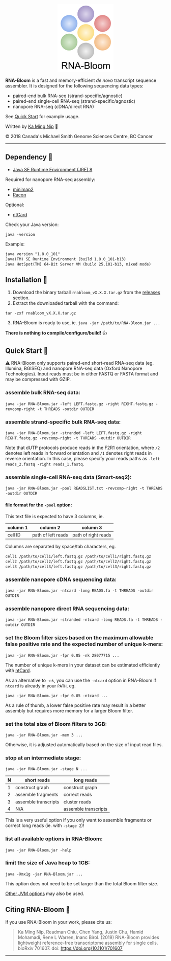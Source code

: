 <p align="center">
  <img src="rnabloom_logo.png" alt="RNA-Bloom's logo"/>
</p>

**RNA-Bloom** is a fast and memory-efficient *de novo* transcript sequence assembler. It is designed for the following sequencing data types:
* paired-end bulk RNA-seq (strand-specific/agnostic)
* paired-end single-cell RNA-seq (strand-specific/agnostic)
* nanopore RNA-seq (cDNA/direct RNA)

See [Quick Start](#quick-start-running) for example usage.

Written by [Ka Ming Nip](mailto:kmnip@bcgsc.ca) :email:

:copyright: 2018 Canada's Michael Smith Genome Sciences Centre, BC Cancer

--------------------------------------------------------------------------------

## Dependency :pushpin:

* [Java SE Runtime Environment (JRE) 8](http://www.oracle.com/technetwork/java/javase/downloads/jre8-downloads-2133155.html)

Required for nanopore RNA-seq assembly:

* [minimap2](https://github.com/lh3/minimap2)
* [Racon](https://github.com/isovic/racon)

Optional:

* [ntCard](https://github.com/bcgsc/ntCard)

Check your Java version:
```
java -version
```

Example:
```
java version "1.8.0_101"
Java(TM) SE Runtime Environment (build 1.8.0_101-b13)
Java HotSpot(TM) 64-Bit Server VM (build 25.101-b13, mixed mode)
```

## Installation :wrench:

1. Download the binary tarball `rnabloom_vX.X.X.tar.gz` from the [releases](https://github.com/bcgsc/RNA-Bloom/releases) section.
2. Extract the downloaded tarball with the command:
```
tar -zxf rnabloom_vX.X.X.tar.gz
```
3. RNA-Bloom is ready to use, ie. `java -jar /path/to/RNA-Bloom.jar ...`

**There is nothing to compile/configure/build!** :thumbsup:

## Quick Start :running:

:warning: RNA-Bloom only supports paired-end short-read RNA-seq data (eg. Illumina, BGISEQ) and nanopore RNA-seq data (Oxford Nanopore Technologies). Input reads must be in either FASTQ or FASTA format and may be compressed with GZIP. 

### assemble bulk RNA-seq data:
```
java -jar RNA-Bloom.jar -left LEFT.fastq.gz -right RIGHT.fastq.gz -revcomp-right -t THREADS -outdir OUTDIR
```

### assemble strand-specific bulk RNA-seq data:
```
java -jar RNA-Bloom.jar -stranded -left LEFT.fastq.gz -right RIGHT.fastq.gz -revcomp-right -t THREADS -outdir OUTDIR
```
Note that dUTP protocols produce reads in the F2R1 orientation, where `/2` denotes left reads in forward orientation and `/1` denotes right reads in reverse orientation. In this case, please specify your reads paths as `-left reads_2.fastq -right reads_1.fastq`.

### assemble single-cell RNA-seq data (Smart-seq2):
```
java -jar RNA-Bloom.jar -pool READSLIST.txt -revcomp-right -t THREADS -outdir OUTDIR
```

#### file format for the `-pool` option:

This text file is expected to have 3 columns, ie.

| column 1 | column 2           | column 3            |
| -------- | ------------------ | ------------------- |
| cell ID  | path of left reads | path of right reads |

Columns are separated by space/tab characters, eg.

```
cell1 /path/to/cell1/left.fastq.gz /path/to/cell1/right.fastq.gz
cell2 /path/to/cell2/left.fastq.gz /path/to/cell2/right.fastq.gz
cell3 /path/to/cell3/left.fastq.gz /path/to/cell3/right.fastq.gz
```

### assemble nanopore cDNA sequencing data:
```
java -jar RNA-Bloom.jar -ntcard -long READS.fa -t THREADS -outdir OUTDIR
```

### assemble nanopore direct RNA sequencing data:
```
java -jar RNA-Bloom.jar -stranded -ntcard -long READS.fa -t THREADS -outdir OUTDIR
```

### set the Bloom filter sizes based on the maximum allowable false positive rate and the expected number of unique k-mers:
```
java -jar RNA-Bloom.jar -fpr 0.05 -nk 28077715 ...
```
The number of unique k-mers in your dataset can be estimated efficiently with [ntCard](https://github.com/bcgsc/ntCard).

As an alternative to `-nk`, you can use the `-ntcard` option in RNA-Bloom if `ntcard` is already in your `PATH`, eg.

```
java -jar RNA-Bloom.jar -fpr 0.05 -ntcard ...
```
As a rule of thumb, a lower false positive rate may result in a better assembly but requires more memory for a larger Bloom filter.

### set the total size of Bloom filters to 3GB:
```
java -jar RNA-Bloom.jar -mem 3 ...
```
Otherwise, it is adjusted automatically based on the size of input read files.

### stop at an intermediate stage:
```
java -jar RNA-Bloom.jar -stage N ...
```
| N   | short reads          | long reads           |
| --- | -------------------- | -------------------- |
| 1   | construct graph      | construct graph      |
| 2   | assemble fragments   | correct reads        |
| 3   | assemble transcripts | cluster reads        |
| 4   | N/A                  | assemble transcripts |

This is a very useful option if you only want to assemble fragments or correct long reads (ie. with `-stage 2`)!

### list all available options in RNA-Bloom:
```
java -jar RNA-Bloom.jar -help
```

### limit the size of Java heap to 1GB:
```
java -Xmx1g -jar RNA-Bloom.jar ...
```
This option does not need to be set larger than the total Bloom filter size.

[Other JVM options](https://docs.oracle.com/cd/E37116_01/install.111210/e23737/configuring_jvm.htm#OUDIG00071) may also be used.


## Citing RNA-Bloom :scroll:

If you use RNA-Bloom in your work, please cite us:

> Ka Ming Nip, Readman Chiu, Chen Yang, Justin Chu, Hamid Mohamadi, Rene L Warren, Inanc Birol. (2019) RNA-Bloom provides lightweight reference-free transcriptome assembly for single cells. bioRxiv 701607. doi: https://doi.org/10.1101/701607

--------------------------------------------------------------------------------
